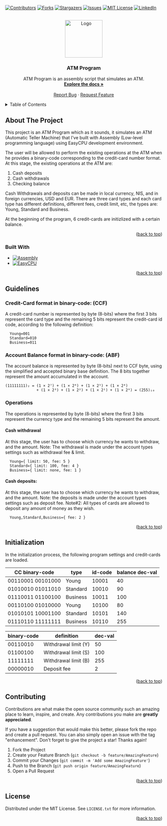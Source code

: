 <!-- Improved compatibility of back to top link: See: https://github.com/othneildrew/Best-README-Template/pull/73 -->
<a name="readme-top"></a>
<!--
*** Thanks for checking out the Best-README-Template. If you have a suggestion
*** that would make this better, please fork the repo and create a pull request
*** or simply open an issue with the tag "enhancement".
*** Don't forget to give the project a star!
*** Thanks again! Now go create something AMAZING! :D
-->



<!-- PROJECT SHIELDS -->
<!--
*** I'm using markdown "reference style" links for readability.
*** Reference links are enclosed in brackets [ ] instead of parentheses ( ).
*** See the bottom of this document for the declaration of the reference variables
*** for contributors-url, forks-url, etc. This is an optional, concise syntax you may use.
*** https://www.markdownguide.org/basic-syntax/#reference-style-links
-->
[![Contributors][contributors-shield]][contributors-url]
[![Forks][forks-shield]][forks-url]
[![Stargazers][stars-shield]][stars-url]
[![Issues][issues-shield]][issues-url]
[![MIT License][license-shield]][license-url]
[![LinkedIn][linkedin-shield]][linkedin-url]



<!-- PROJECT LOGO -->
<br />
<div align="center">
  <a href="https://github.com/ladunjexa/ATM-Program">
    <img src="https://cdn-icons-png.flaticon.com/512/3407/3407226.png" alt="Logo" width="120" height="120">
  </a>

<h3 align="center">ATM Program</h3>

  <p align="center">
    ATM Program is an assembly script that simulates an ATM.
    <br />
    <a href="https://github.com/ladunjexa/ATM-Program"><strong>Explore the docs »</strong></a>
    <br />
    <br />
    <a href="https://github.com/ladunjexa/ATM-Program/issues">Report Bug</a>
    ·
    <a href="https://github.com/ladunjexa/ATM-Program/issues">Request Feature</a>
  </p>
</div>



<!-- TABLE OF CONTENTS -->
<details>
  <summary>Table of Contents</summary>
  <ol>
    <li>
      <a href="#about-the-project">About The Project</a>
    </li>
    <li><a href="#guidelines">Guidelines</a></li>
    <li><a href="#initialization">Initialization</a></li>
    <li><a href="#contributing">Contributing</a></li>
    <li><a href="#license">License</a></li>
  </ol>
</details>



<!-- ABOUT THE PROJECT -->
## About The Project
This project is an ATM Program which as it sounds, it simulates an ATM (Automatic Teller Machine) that I've built with Assembly (Low-level programming language) using EasyCPU development environment.

The user will be allowed to perform the existing operations at the ATM when he provides a binary-code corresponding to the credit-card number format.
At this stage, the existing operations at the ATM are:
1. Cash deposits
2. Cash withdrawals
3. Checking balance

Cash Withdrawals and deposits can be made in local currency, NIS, and in foreign currencies, USD and EUR.
There are three card types and each card type has different definitions, different fees, credit limit, etc, the types are: Young, Standard and Business.

At the beginning of the program, 6 credit-cards are initizlized with a certain balance.

<p align="right">(<a href="#readme-top">back to top</a>)</p>



### Built With

* [![Assembly][assembly]][Assembly-url]
* [![EasyCPU][easycpu]][EasyCPU-url]

<p align="right">(<a href="#readme-top">back to top</a>)</p>



<!-- GUIDELINES EXAMPLES -->
## Guidelines

### Credit-Card format in binary-code: (CCF)
A credit-card number is represented by byte (8-bits) where the first 3 bits represent the card type and the remaining 5 bits represent the credit-card id code, according to the following definition:
```
  Young=001
  Standard=010
  Business=011
```

### Account Balance format in binary-code: (ABF)
The account balance is represented by byte (8-bits) next to CCF byte, using the simplified and accepted binary base definition. The 8 bits together represent the amount accumulated in the account.
```
(11111111)₂ = (1 × 2⁷) + (1 × 2⁶) + (1 × 2⁵) + (1 × 2⁴) 
              + (1 × 2³) + (1 × 2²) + (1 × 2¹) + (1 × 2⁰) = (255)₁₀
```
### Operations
The operations is represented by byte (8-bits) where the first 3 bits represent the currency type and the remaining 5 bits represent the amount.

#### Cash withdrawal
At this stage, the user has to choose which currency he wants to withdraw, and the amount.
Note: The withdrawal is made under the account types settings such as withdrawal fee & limit.
```
  Young={ limit: 50, fee: 5 }
  Standard={ limit: 100, fee: 4 }
  Business={ limit: none, fee: 1 }
```

#### Cash deposits:
At this stage, the user has to choose which currency he wants to withdraw, and the amount.
Note: the deposits is made under the account types settings such as deposit fee.
Note#2: All types of cards are allowed to deposit any amount of money as they wish.
```
  Young,Standard,Business={ fee: 2 }
```

<p align="right">(<a href="#readme-top">back to top</a>)</p>



<!-- ROADMAP -->
## Initialization
In the initialization process, the following program settings and credit-cards are loaded.

| CC binary-code | type | id-code | balance dec-val |
| ----------- | ----------- | ----------- | ----------- |
| 00110001 00101000 | Young | 10001 | 40 |
| 01010010 01011010 | Standard | 10010 | 90 |
| 01110011 01100100 | Business | 10011 | 100 |
| 00110100 01010000 | Young | 10100 | 80 |
| 01010101 10001100 | Standard | 10101 | 140 |
| 01110110 11111111 | Business | 10110 | 255 |

| binary-code | definition | dec-val |
| ----------- | ----------- | ----------- |
| 00110010 | Withdrawal limit (Y) | 50 |
| 01100100 | Withdrawal limit (S) | 100 |
| 11111111 | Withdrawal limit (B) | 255 |
| 00000010 | Deposit fee | 2 |
<p align="right">(<a href="#readme-top">back to top</a>)</p>



<!-- CONTRIBUTING -->
## Contributing

Contributions are what make the open source community such an amazing place to learn, inspire, and create. Any contributions you make are **greatly appreciated**.

If you have a suggestion that would make this better, please fork the repo and create a pull request. You can also simply open an issue with the tag "enhancement".
Don't forget to give the project a star! Thanks again!

1. Fork the Project
2. Create your Feature Branch (`git checkout -b feature/AmazingFeature`)
3. Commit your Changes (`git commit -m 'Add some AmazingFeature'`)
4. Push to the Branch (`git push origin feature/AmazingFeature`)
5. Open a Pull Request

<p align="right">(<a href="#readme-top">back to top</a>)</p>



<!-- LICENSE -->
## License

Distributed under the MIT License. See `LICENSE.txt` for more information.

<p align="right">(<a href="#readme-top">back to top</a>)</p>


<!-- MARKDOWN LINKS & IMAGES -->
<!-- https://www.markdownguide.org/basic-syntax/#reference-style-links -->
[contributors-shield]: https://img.shields.io/github/contributors/ladunjexa/ATM-Program.svg?style=for-the-badge
[contributors-url]: https://github.com/ladunjexa/ATM-Program/graphs/contributors
[forks-shield]: https://img.shields.io/github/forks/ladunjexa/ATM-Program.svg?style=for-the-badge
[forks-url]: https://github.com/ladunjexa/ATM-Program/network/members
[stars-shield]: https://img.shields.io/github/stars/ladunjexa/ATM-Program.svg?style=for-the-badge
[stars-url]: https://github.com/ladunjexa/ATM-Program/stargazers
[issues-shield]: https://img.shields.io/github/issues/ladunjexa/ATM-Program.svg?style=for-the-badge
[issues-url]: https://github.com/ladunjexa/ATM-Program/issues
[license-shield]: https://img.shields.io/github/license/ladunjexa/ATM-Program.svg?style=for-the-badge
[license-url]: https://github.com/ladunjexa/ATM-Program/blob/master/LICENSE.txt
[linkedin-shield]: https://img.shields.io/badge/-LinkedIn-black.svg?style=for-the-badge&logo=linkedin&colorB=555
[linkedin-url]: https://linkedin.com/in/lironabutbul6
[product-screenshot]: images/screenshot.png
[Assembly]: https://img.shields.io/badge/Assembly-20232A?style=for-the-badge&logo=assembly&logoColor=61DAFB
[Assembly-url]: https://www.tutorialspoint.com/assembly_programming/assembly_introduction.htm
[EasyCPU]: https://img.shields.io/badge/EasyCPU-DD0031?style=for-the-badge&logo=easycpu&logoColor=white
[EasyCPU-url]: https://citeseerx.ist.psu.edu/viewdoc/download?doi=10.1.1.622.4315&rep=rep1&type=pdf
